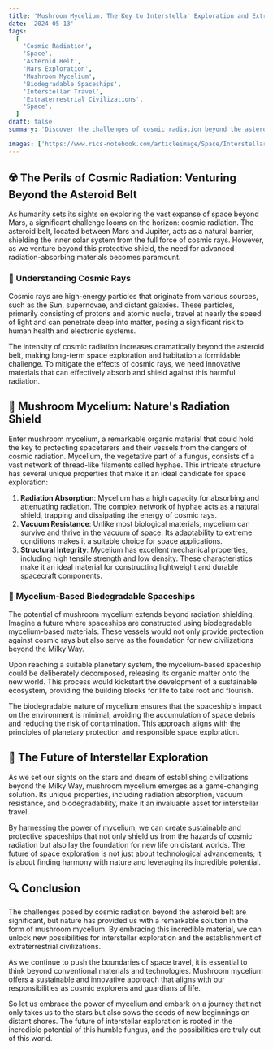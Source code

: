 ```yaml
---
title: 'Mushroom Mycelium: The Key to Interstellar Exploration and Extraterrestrial Civilizations'
date: '2024-05-13'
tags:
  [
    'Cosmic Radiation',
    'Space',
    'Asteroid Belt',
    'Mars Exploration',
    'Mushroom Mycelium',
    'Biodegradable Spaceships',
    'Interstellar Travel',
    'Extraterrestrial Civilizations',
    'Space',
  ]
draft: false
summary: 'Discover the challenges of cosmic radiation beyond the asteroid belt and how mushroom mycelium could revolutionize space exploration. Learn about the potential of biodegradable spaceships made from mycelium and how they could serve as the foundation for new civilizations beyond the Milky Way.'

images: ['https://www.rics-notebook.com/articleimage/Space/InterstellarExplorationandExtraterrestrialCivilizations.webp']
---
```


## ☢️ The Perils of Cosmic Radiation: Venturing Beyond the Asteroid Belt

As humanity sets its sights on exploring the vast expanse of space beyond Mars, a significant challenge looms on the horizon: cosmic radiation. The asteroid belt, located between Mars and Jupiter, acts as a natural barrier, shielding the inner solar system from the full force of cosmic rays. However, as we venture beyond this protective shield, the need for advanced radiation-absorbing materials becomes paramount.

### 🌠 Understanding Cosmic Rays

Cosmic rays are high-energy particles that originate from various sources, such as the Sun, supernovae, and distant galaxies. These particles, primarily consisting of protons and atomic nuclei, travel at nearly the speed of light and can penetrate deep into matter, posing a significant risk to human health and electronic systems.

The intensity of cosmic radiation increases dramatically beyond the asteroid belt, making long-term space exploration and habitation a formidable challenge. To mitigate the effects of cosmic rays, we need innovative materials that can effectively absorb and shield against this harmful radiation.

## 🍄 Mushroom Mycelium: Nature's Radiation Shield

Enter mushroom mycelium, a remarkable organic material that could hold the key to protecting spacefarers and their vessels from the dangers of cosmic radiation. Mycelium, the vegetative part of a fungus, consists of a vast network of thread-like filaments called hyphae. This intricate structure has several unique properties that make it an ideal candidate for space exploration:

1. **Radiation Absorption**: Mycelium has a high capacity for absorbing and attenuating radiation. The complex network of hyphae acts as a natural shield, trapping and dissipating the energy of cosmic rays.
2. **Vacuum Resistance**: Unlike most biological materials, mycelium can survive and thrive in the vacuum of space. Its adaptability to extreme conditions makes it a suitable choice for space applications.
3. **Structural Integrity**: Mycelium has excellent mechanical properties, including high tensile strength and low density. These characteristics make it an ideal material for constructing lightweight and durable spacecraft components.

### 🚀 Mycelium-Based Biodegradable Spaceships

The potential of mushroom mycelium extends beyond radiation shielding. Imagine a future where spaceships are constructed using biodegradable mycelium-based materials. These vessels would not only provide protection against cosmic rays but also serve as the foundation for new civilizations beyond the Milky Way.

Upon reaching a suitable planetary system, the mycelium-based spaceship could be deliberately decomposed, releasing its organic matter onto the new world. This process would kickstart the development of a sustainable ecosystem, providing the building blocks for life to take root and flourish.

The biodegradable nature of mycelium ensures that the spaceship's impact on the environment is minimal, avoiding the accumulation of space debris and reducing the risk of contamination. This approach aligns with the principles of planetary protection and responsible space exploration.

## 🌌 The Future of Interstellar Exploration

As we set our sights on the stars and dream of establishing civilizations beyond the Milky Way, mushroom mycelium emerges as a game-changing solution. Its unique properties, including radiation absorption, vacuum resistance, and biodegradability, make it an invaluable asset for interstellar travel.

By harnessing the power of mycelium, we can create sustainable and protective spaceships that not only shield us from the hazards of cosmic radiation but also lay the foundation for new life on distant worlds. The future of space exploration is not just about technological advancements; it is about finding harmony with nature and leveraging its incredible potential.

## 🔍 Conclusion

The challenges posed by cosmic radiation beyond the asteroid belt are significant, but nature has provided us with a remarkable solution in the form of mushroom mycelium. By embracing this incredible material, we can unlock new possibilities for interstellar exploration and the establishment of extraterrestrial civilizations.

As we continue to push the boundaries of space travel, it is essential to think beyond conventional materials and technologies. Mushroom mycelium offers a sustainable and innovative approach that aligns with our responsibilities as cosmic explorers and guardians of life.

So let us embrace the power of mycelium and embark on a journey that not only takes us to the stars but also sows the seeds of new beginnings on distant shores. The future of interstellar exploration is rooted in the incredible potential of this humble fungus, and the possibilities are truly out of this world.
